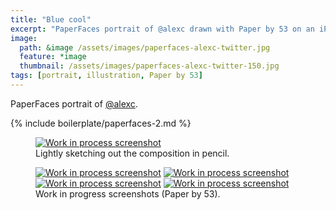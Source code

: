 ```yaml
---
title: "Blue cool"
excerpt: "PaperFaces portrait of @alexc drawn with Paper by 53 on an iPad."
image: 
  path: &image /assets/images/paperfaces-alexc-twitter.jpg 
  feature: *image
  thumbnail: /assets/images/paperfaces-alexc-twitter-150.jpg
tags: [portrait, illustration, Paper by 53]
---
```


PaperFaces portrait of <a href="https://twitter.com/alexc">@alexc</a>.

{% include boilerplate/paperfaces-2.md %}

<figure>
	<a href="/assets/images/paperfaces-alexc-process-1-lg.jpg"><img src="/assets/images/paperfaces-alexc-process-1-750.jpg" alt="Work in process screenshot"></a>
	<figcaption>Lightly sketching out the composition in pencil.</figcaption>
</figure>

<figure class="half">
	<a href="/assets/images/paperfaces-alexc-process-2-lg.jpg"><img src="/assets/images/paperfaces-alexc-process-2-600.jpg" alt="Work in process screenshot"></a>
	<a href="/assets/images/paperfaces-alexc-process-3-lg.jpg"><img src="/assets/images/paperfaces-alexc-process-3-600.jpg" alt="Work in process screenshot"></a>
	<a href="/assets/images/paperfaces-alexc-process-4-lg.jpg"><img src="/assets/images/paperfaces-alexc-process-4-600.jpg" alt="Work in process screenshot"></a>
	<a href="/assets/images/paperfaces-alexc-process-5-lg.jpg"><img src="/assets/images/paperfaces-alexc-process-5-600.jpg" alt="Work in process screenshot"></a>
	<figcaption>Work in progress screenshots (Paper by 53).</figcaption>
</figure>

